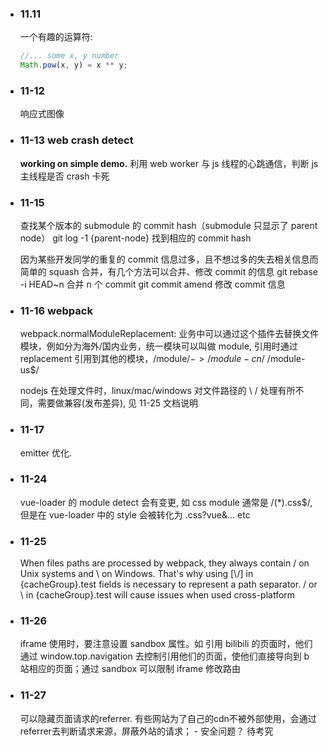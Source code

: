 - ### 11.11

  一个有趣的运算符:

  ```js
  //... some x, y number
  Math.pow(x, y) = x ** y;
  ```

- ### 11-12

  响应式图像

- ### 11-13 web crash detect

  **working on simple demo.**
  利用 web worker 与 js 线程的心跳通信，判断 js 主线程是否 crash 卡死

- ### 11-15

  查找某个版本的 submodule 的 commit hash（submodule 只显示了 parent node）
  git log -1 {parent-node} 找到相应的 commit hash

  因为某些开发同学的重复的 commit 信息过多，且不想过多的失去相关信息而简单的 squash 合并，有几个方法可以合并、修改 commit 的信息
  git rebase -i HEAD~n 合并 n 个 commit
  git commit amend 修改 commit 信息

- ### 11-16 webpack

  webpack.normalModuleReplacement: 业务中可以通过这个插件去替换文件模块，例如分为海外/国内业务，统一模块可以叫做 module, 引用时通过 replacement 引用到其他的模块，/module$/ -> /module-cn$/ /module-us$/

  nodejs 在处理文件时，linux/mac/windows 对文件路径的 \ / 处理有所不同，需要做兼容(发布差异), 见 11-25 文档说明

- ### 11-17

  emitter 优化.

- ### 11-24

  vue-loader 的 module detect 会有变更, 如 css module 通常是 /(\*).css$/, 但是在 vue-loader 中的 style 会被转化为 .css?vue&... etc

- ### 11-25

  When files paths are processed by webpack, they always contain / on Unix systems and \ on Windows. That's why using [\\/] in {cacheGroup}.test fields is necessary to represent a path separator. / or \ in {cacheGroup}.test will cause issues when used cross-platform

- ### 11-26

  iframe 使用时，要注意设置 sandbox 属性。如 引用 bilibili 的页面时，他们通过 window.top.navigation 去控制引用他们的页面，使他们直接导向到 b 站相应的页面；通过 sandbox 可以限制 iframe 修改路由

- ### 11-27

  <meta name="referer" content="no-referrer"> 可以隐藏页面请求的referrer. 有些网站为了自己的cdn不被外部使用，会通过referrer去判断请求来源，屏蔽外站的请求；
      - 安全问题？ 待考究
